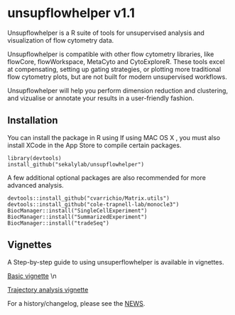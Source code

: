 # unsupflowhelper v1.1

Unsupflowhelper is a R suite of tools for unsupervised analysis and visualization of flow cytometry data. 

Unsupflowhelper is compatible with other flow cytometry libraries, like flowCore, flowWorkspace, MetaCyto and CytoExploreR.
These tools excel at compensating, setting up gating strategies, or plotting more traditional flow cytometry plots, but are not built for modern unsupervised workflows.

Unsupflowhelper will help you perform dimension reduction and clustering, and vizualise or annotate your results in a user-friendly fashion.

## Installation
You can install the package in R using 
If using MAC OS X , you must also install XCode in the App Store to compile certain packages. 

```
library(devtools)
install_github("sekalylab/unsupflowhelper")
```

A few additional optional packages are also recommended for more advanced analysis.
```
devtools::install_github("cvarrichio/Matrix.utils")
devtools::install_github("cole-trapnell-lab/monocle3")
BiocManager::install("SingleCellExperiment")
BiocManager::install("SummarizedExperiment")
BiocManager::install("tradeSeq")
```

## Vignettes
A Step-by-step guide to using unsuperflowhelper is available in vignettes.

[Basic vignette](https://sekalylab.github.io/unsupflowhelper/guides/unsupervised_flow_vignette) \n

[Trajectory analysis vignette](https://sekalylab.github.io/unsupflowhelper/guides/trajectory_vignette)


For a history/changelog, please see the [NEWS](https://github.com/sekalylab/unsupflowhelpr/NEWS.md).

